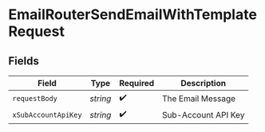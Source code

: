 # EmailRouterSendEmailWithTemplateRequest


## Fields

| Field               | Type                | Required            | Description         |
| ------------------- | ------------------- | ------------------- | ------------------- |
| `requestBody`       | *string*            | :heavy_check_mark:  | The Email Message   |
| `xSubAccountApiKey` | *string*            | :heavy_check_mark:  | Sub-Account API Key |